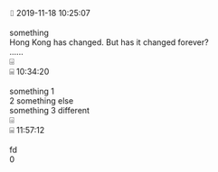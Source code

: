 ⌷   2019-11-18 10:25:07<br/><br/>something<br/>Hong Kong has changed. But has it changed forever?<br/>......<br/>⌹<br/>⌸               10:34:20<br/><br/>something 1<br/>2 something else<br/>something 3 different<br/>⌹<br/>⌸               11:57:12<br/><br/>fd<br/>0<br/>